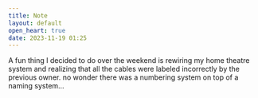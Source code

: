 ```yaml
---
title: Note
layout: default
open_heart: true
date: 2023-11-19 01:25
---
```


A fun thing I decided to do over the weekend is rewiring my home theatre system and realizing that all the cables were labeled incorrectly by the previous owner. no wonder there was a numbering system on top of a naming system…

